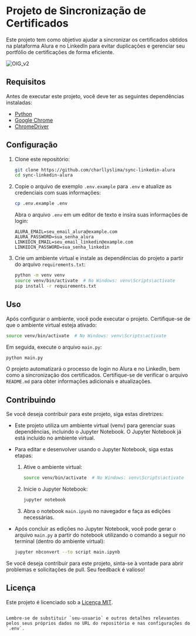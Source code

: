 # Projeto de Sincronização de Certificados

Este projeto tem como objetivo ajudar a sincronizar os certificados obtidos na plataforma Alura e no LinkedIn para evitar duplicações e gerenciar seu portfólio de certificações de forma eficiente.


![OIG_v2](https://github.com/charllyslima/sync-linkedin-alura/assets/96506145/6f4b8650-eeb9-4bc2-adcd-ab9be3508c83)


## Requisitos

Antes de executar este projeto, você deve ter as seguintes dependências instaladas:

- [Python](https://www.python.org/downloads/)
- [Google Chrome](https://www.google.com/chrome/)
- [ChromeDriver](https://sites.google.com/chromium.org/driver/)

## Configuração

1. Clone este repositório:

   ```bash
   git clone https://github.com/charllyslima/sync-linkedin-alura
   cd sync-linkedin-alura
   ```

2. Copie o arquivo de exemplo `.env.example` para `.env` e atualize as credenciais com suas informações:

   ```bash
   cp .env.example .env
   ```

   Abra o arquivo `.env` em um editor de texto e insira suas informações de login:

   ```
   ALURA_EMAIL=seu_email_alura@example.com
   ALURA_PASSWORD=sua_senha_alura
   LINKEDIN_EMAIL=seu_email_linkedin@example.com
   LINKEDIN_PASSWORD=sua_senha_linkedin
   ```

3. Crie um ambiente virtual e instale as dependências do projeto a partir do arquivo `requirements.txt`:

   ```bash
   python -m venv venv
   source venv/bin/activate  # No Windows: venv\Scripts\activate
   pip install -r requirements.txt
   ```

## Uso

Após configurar o ambiente, você pode executar o projeto. Certifique-se de que o ambiente virtual esteja ativado:

```bash
source venv/bin/activate  # No Windows: venv\Scripts\activate
```

Em seguida, execute o arquivo `main.py`:

```bash
python main.py
```

O projeto automatizará o processo de login no Alura e no LinkedIn, bem como a sincronização dos certificados. Certifique-se de verificar o arquivo `README.md` para obter informações adicionais e atualizações.

## Contribuindo

Se você deseja contribuir para este projeto, siga estas diretrizes:

- Este projeto utiliza um ambiente virtual (venv) para gerenciar suas dependências, incluindo o Jupyter Notebook. O Jupyter Notebook já está incluído no ambiente virtual.

- Para editar e desenvolver usando o Jupyter Notebook, siga estas etapas:

  1. Ative o ambiente virtual:
     ```bash
     source venv/bin/activate  # No Windows: venv\Scripts\activate
     ```
  2. Inicie o Jupyter Notebook:
     ```bash
     jupyter notebook
     ```
  3. Abra o notebook `main.ipynb` no navegador e faça as edições necessárias.

- Após concluir as edições no Jupyter Notebook, você pode gerar o arquivo `main.py` a partir do notebook utilizando o comando a seguir no terminal (dentro do ambiente virtual):
  ```bash
  jupyter nbconvert --to script main.ipynb
  ```

Se você deseja contribuir para este projeto, sinta-se à vontade para abrir problemas e solicitações de pull. Seu feedback é valioso!

## Licença

Este projeto é licenciado sob a [Licença MIT](LICENSE).

```

Lembre-se de substituir `seu-usuario` e outros detalhes relevantes pelos seus próprios dados no URL do repositório e nas configurações do `.env`.
```
